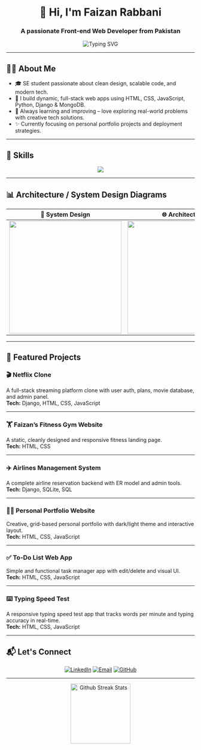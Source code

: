 <h1 align="center">👋 Hi, I'm Faizan Rabbani</h1>
<h3 align="center">A passionate Front-end Web Developer from Pakistan</h3>

<p align="center">
  <img src="https://readme-typing-svg.herokuapp.com?lines=HTML%2C+CSS%2C+JavaScript%2C+Python%2C+Django%2C+MongoDB;Always+learning+and+building...&center=true&width=500&height=60&pause=1000&speed=80" alt="Typing SVG" />
</p>

---

## 🧑‍💻 About Me

- 🎓 SE student passionate about clean design, scalable code, and modern tech.
- 🔨 I build dynamic, full-stack web apps using HTML, CSS, JavaScript, Python, Django & MongoDB.
- 🚀 Always learning and improving – love exploring real-world problems with creative tech solutions.
- ✨ Currently focusing on personal portfolio projects and deployment strategies.

---

## 💼 Skills

<p align="center">
  <img src="https://skillicons.dev/icons?i=html,css,js,python,django,mongodb,sqlite,git,github" />
</p>

---

## 📊 Architecture / System Design Diagrams

| 📌 System Design | 🌐 Architecture |
|------------------|----------------|
| <img src="https://www.crio.do/blog/content/images/2023/08/A-Comprehensive-Guide-to-System-Design.png" width="300"/> | <img src="https://integrio.net/static/a7aa5f34582757f1ae8793302a6c0499/components-of-web-application-architechture.png" width="300"/> |


---

## 🚀 Featured Projects

### 🎬 Netflix Clone
A full-stack streaming platform clone with user auth, plans, movie database, and admin panel.  
**Tech:** Django, HTML, CSS, JavaScript  


---

### 🏋️ Faizan’s Fitness Gym Website
A static, cleanly designed and responsive fitness landing page.  
**Tech:** HTML, CSS  


---

### ✈️ Airlines Management System
A complete airline reservation backend with ER model and admin tools.  
**Tech:** Django, SQLite, SQL  


---

### 🧑‍🎨 Personal Portfolio Website
Creative, grid-based personal portfolio with dark/light theme and interactive layout.  
**Tech:** HTML, CSS, JavaScript  


---

### ✅ To-Do List Web App
Simple and functional task manager app with edit/delete and visual UI.  
**Tech:** HTML, CSS, JavaScript  


---

### ⌨️ Typing Speed Test
A responsive typing speed test app that tracks words per minute and typing accuracy in real-time.  
**Tech:** HTML, CSS, JavaScript  

---

## 📬 Let's Connect

<p align="center">
  <a href="https://www.linkedin.com/in/faizan-webdev/" target="_blank"><img alt="LinkedIn" src="https://img.shields.io/badge/LinkedIn-Faizan%20Rabbani-blue?style=flat-square&logo=linkedin"></a>
  <a href=""><img alt="Email" src="https://img.shields.io/badge/Email-faizanrabbani987@gmail.com-red?style=flat-square&logo=gmail"></a>
  <a href="https://github.com/Faizan-rabbani"><img alt="GitHub" src="https://img.shields.io/badge/GitHub-faizanrabbani-black?style=flat-square&logo=github"></a>
</p>

---

<p align="center">
<img src="https://streak-stats.demolab.com/?user=Faizan-rabbani&theme=tokyonight" height="160", alt="Github Streak Stats"/>
</p>




